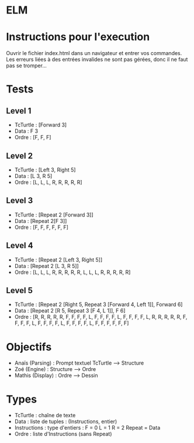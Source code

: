 # ELM

# Instructions pour l'execution
Ouvrir le fichier index.html dans un navigateur et entrer vos commandes.
Les erreurs liées à des entrées invalides ne sont pas gérées, donc il ne faut pas se tromper...

# Tests
## Level 1
- TcTurtle : [Forward 3]
- Data : F 3
- Ordre : [F, F, F]

## Level 2
- TcTurtle : [Left 3, Right 5]
- Data : [L 3, R 5]
- Ordre : [L, L, L, R, R, R, R, R]

## Level 3
- TcTurtle : [Repeat 2 [Forward 3]]
- Data : [Repeat 2[F 3]]
- Ordre : [F, F, F, F, F, F]

## Level 4
- TcTurtle : [Repeat 2 [Left 3, Right 5]]
- Data : [Repeat 2 [L 3, R 5]] 
- Ordre : [L, L, L, R, R, R, R, R, L, L, L, R, R, R, R, R]

## Level 5
- TcTurtle : [Repeat 2 [Right 5, Repeat 3 [Forward 4, Left 1]], Forward 6]
- Data :  [Repeat 2 [R 5, Repeat 3 [F 4, L 1]], F 6]
- Ordre : [R, R, R, R, R, F, F, F, F, L, F, F, F, F, L, F, F, F, F, L, R, R, R, R, R, F, F, F, F, L, F, F, F, F, L, F, F, F, F, L, F, F, F, F, F, F]
# Objectifs
- Anaïs (Parsing) : Prompt textuel TcTurtle --> Structure
- Zoé (Engine) : Structure --> Ordre
- Mathis (Display) : Ordre --> Dessin

# Types
- TcTurtle : chaîne de texte
- Data : liste de tuples : (Instructions, entier)
- Instructions : type d'entiers :
  F = 0
  L = 1
  R = 2
  Repeat = Data
- Ordre : liste d'Instructions (sans Repeat)
